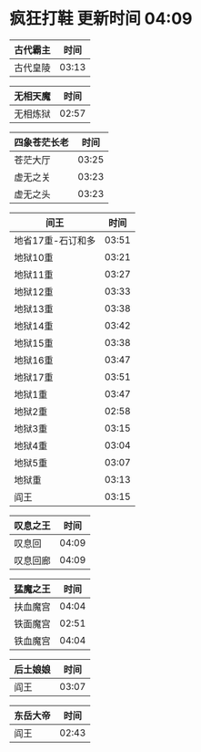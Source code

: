 # 疯狂打鞋 更新时间 04:09

| 古代霸主   | 时间    |
|--------|-------|
| 古代皇陵 | 03:13 |

| 无相天魔   | 时间    |
|--------|-------|
| 无相炼狱 | 02:57 |

| 四象苍茫长老   | 时间    |
|--------|-------|
| 苍茫大厅 | 03:25 |
| 虚无之关 | 03:23 |
| 虚无之头 | 03:23 |

| 间王   | 时间    |
|--------|-------|
| 地省17重-石订和多 | 03:51 |
| 地狱10重 | 03:21 |
| 地狱11重 | 03:27 |
| 地狱12重 | 03:33 |
| 地狱13重 | 03:38 |
| 地狱14重 | 03:42 |
| 地狱15重 | 03:38 |
| 地狱16重 | 03:47 |
| 地狱17重 | 03:51 |
| 地狱1重 | 03:47 |
| 地狱2重 | 02:58 |
| 地狱3重 | 03:15 |
| 地狱4重 | 03:04 |
| 地狱5重 | 03:07 |
| 地狱重 | 03:13 |
| 阎王 | 03:15 |

| 叹息之王   | 时间    |
|--------|-------|
| 叹息回 | 04:09 |
| 叹息回廊 | 04:09 |

| 猛魔之王   | 时间    |
|--------|-------|
| 扶血魔宫 | 04:04 |
| 铁面魔宫 | 02:51 |
| 铁血魔宫 | 04:04 |

| 后土娘娘   | 时间    |
|--------|-------|
| 阎王 | 03:07 |

| 东岳大帝   | 时间    |
|--------|-------|
| 阎王 | 02:43 |